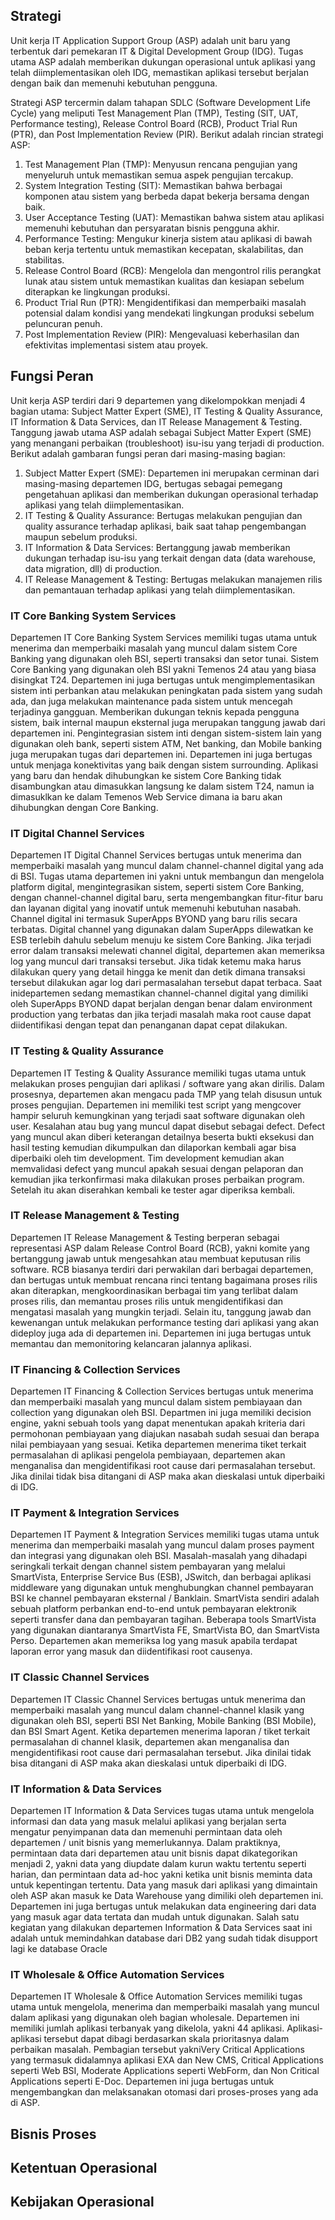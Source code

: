 ## Strategi

Unit kerja IT Application Support Group (ASP) adalah unit baru yang terbentuk dari pemekaran IT & Digital Development Group (IDG). Tugas utama ASP adalah memberikan dukungan operasional untuk aplikasi yang telah diimplementasikan oleh IDG, memastikan aplikasi tersebut berjalan dengan baik dan memenuhi kebutuhan pengguna.

Strategi ASP tercermin dalam tahapan SDLC (Software Development Life Cycle) yang meliputi Test Management Plan (TMP), Testing (SIT, UAT, Performance testing), Release Control Board (RCB), Product Trial Run (PTR), dan Post Implementation Review (PIR). Berikut adalah rincian strategi ASP:

1. Test Management Plan (TMP): Menyusun rencana pengujian yang menyeluruh untuk memastikan semua aspek pengujian tercakup.
2. System Integration Testing (SIT): Memastikan bahwa berbagai komponen atau sistem yang berbeda dapat bekerja bersama dengan baik.
3. User Acceptance Testing (UAT): Memastikan bahwa sistem atau aplikasi memenuhi kebutuhan dan persyaratan bisnis pengguna akhir.
4. Performance Testing: Mengukur kinerja sistem atau aplikasi di bawah beban kerja tertentu untuk memastikan kecepatan, skalabilitas, dan stabilitas.
5. Release Control Board (RCB): Mengelola dan mengontrol rilis perangkat lunak atau sistem untuk memastikan kualitas dan kesiapan sebelum diterapkan ke lingkungan produksi.
6. Product Trial Run (PTR): Mengidentifikasi dan memperbaiki masalah potensial dalam kondisi yang mendekati lingkungan produksi sebelum peluncuran penuh.
7. Post Implementation Review (PIR): Mengevaluasi keberhasilan dan efektivitas implementasi sistem atau proyek.

## Fungsi Peran

Unit kerja ASP terdiri dari 9 departemen yang dikelompokkan menjadi 4 bagian utama: Subject Matter Expert (SME), IT Testing & Quality Assurance, IT Information & Data Services, dan IT Release Management & Testing. Tanggung jawab utama ASP adalah sebagai Subject Matter Expert (SME) yang menangani perbaikan (troubleshoot) isu-isu yang terjadi di production. Berikut adalah gambaran fungsi peran dari masing-masing bagian:

1. Subject Matter Expert (SME): Departemen ini merupakan cerminan dari masing-masing departemen IDG, bertugas sebagai pemegang pengetahuan aplikasi dan memberikan dukungan operasional terhadap aplikasi yang telah diimplementasikan.
2. IT Testing & Quality Assurance: Bertugas melakukan pengujian dan quality assurance terhadap aplikasi, baik saat tahap pengembangan maupun sebelum produksi.
3. IT Information & Data Services: Bertanggung jawab memberikan dukungan terhadap isu-isu yang terkait dengan data (data warehouse, data migration, dll) di production.
4. IT Release Management & Testing: Bertugas melakukan manajemen rilis dan pemantauan terhadap aplikasi yang telah diimplementasikan.

### IT Core Banking System Services

Departemen IT Core Banking System Services memiliki tugas utama untuk menerima dan memperbaiki masalah yang muncul dalam sistem Core Banking yang digunakan oleh BSI, seperti transaksi dan setor tunai. Sistem Core Banking yang digunakan oleh BSI yakni Temenos 24 atau yang biasa disingkat T24. Departemen ini juga bertugas untuk mengimplementasikan sistem inti perbankan atau melakukan peningkatan pada sistem yang sudah ada, dan juga melakukan maintenance pada sistem untuk mencegah terjadinya gangguan. Memberikan dukungan teknis kepada pengguna sistem, baik internal maupun eksternal juga merupakan tanggung jawab dari departemen ini. Pengintegrasian sistem inti dengan sistem-sistem lain yang digunakan oleh bank, seperti sistem ATM, Net banking, dan Mobile banking juga merupakan tugas dari departemen ini. Departemen ini juga bertugas untuk menjaga konektivitas yang baik dengan sistem surrounding. Aplikasi yang baru dan hendak dihubungkan ke sistem Core Banking tidak disambungkan atau dimasukkan langsung ke dalam sistem T24, namun ia dimasuklkan ke dalam Temenos Web Service dimana ia baru akan dihubungkan dengan Core Banking.

### IT Digital Channel Services

Departemen IT Digital Channel Services bertugas untuk menerima dan memperbaiki masalah yang muncul dalam channel-channel digital yang ada di BSI. Tugas utama departemen ini yakni untuk membangun dan mengelola platform digital, mengintegrasikan sistem, seperti sistem Core Banking, dengan channel-channel digital baru, serta mengembangkan fitur-fitur baru dan layanan digital yang inovatif untuk memenuhi kebutuhan nasabah. Channel digital ini termasuk SuperApps BYOND yang baru rilis secara terbatas. Digital channel yang digunakan dalam SuperApps dilewatkan ke ESB terlebih dahulu sebelum menuju ke sistem Core Banking. Jika terjadi error dalam transaksi melewati channel digital, departemen akan memeriksa log yang muncul dari transaksi tersebut. Jika tidak ketemu maka harus dilakukan query yang detail hingga ke menit dan detik dimana transaksi tersebut dilakukan agar log dari permasalahan tersebut dapat terbaca. Saat inidepartemen sedang memastikan channel-channel digital yang dimiliki oleh SuperApps BYOND dapat berjalan dengan benar dalam environment production yang terbatas dan jika terjadi masalah maka root cause dapat diidentifikasi dengan tepat dan penanganan dapat cepat dilakukan.

### IT Testing & Quality Assurance

Departemen IT Testing & Quality Assurance memiliki tugas utama untuk melakukan proses pengujian dari aplikasi / software yang akan dirilis. Dalam prosesnya, departemen akan mengacu pada TMP yang telah disusun untuk proses pengujian. Departemen ini memiliki test script yang mengcover hampir seluruh kemungkinan yang terjadi saat software digunakan oleh user. Kesalahan atau bug yang muncul dapat disebut sebagai defect. Defect yang muncul akan diberi keterangan detailnya beserta bukti eksekusi dan hasil testing kemudian dikumpulkan dan dilaporkan kembali agar bisa diperbaiki oleh tim development. Tim development kemudian akan memvalidasi defect yang muncul apakah sesuai dengan pelaporan dan kemudian jika terkonfirmasi maka dilakukan proses perbaikan program. Setelah itu akan diserahkan kembali ke tester agar diperiksa kembali.

### IT Release Management & Testing

Departemen IT Release Management & Testing berperan sebagai representasi ASP dalam Release Control Board (RCB), yakni komite yang bertanggung jawab untuk mengesahkan atau membuat keputusan rilis software. RCB biasanya terdiri dari perwakilan dari berbagai departemen, dan bertugas untuk membuat rencana rinci tentang bagaimana proses rilis akan diterapkan, mengkoordinasikan berbagai tim yang terlibat dalam proses rilis, dan memantau proses rilis untuk mengidentifikasi dan mengatasi masalah yang mungkin terjadi. Selain itu, tanggung jawab dan kewenangan untuk melakukan performance testing dari aplikasi yang akan dideploy juga ada di departemen ini. Departemen ini juga bertugas untuk memantau dan memonitoring kelancaran jalannya aplikasi.

### IT Financing & Collection Services

Departemen IT Financing & Collection Services bertugas untuk menerima dan memperbaiki masalah yang muncul dalam sistem pembiayaan dan collection yang digunakan oleh BSI. Departmen ini juga memiliki decision engine, yakni sebuah tools yang dapat menentukan apakah kriteria dari permohonan pembiayaan yang diajukan nasabah sudah sesuai dan berapa nilai pembiayaan yang sesuai. Ketika departemen menerima tiket terkait permasalahan di aplikasi pengelola pembiayaan, departemen akan menganalisa dan mengidentifikasi root cause dari permasalahan tersebut. Jika dinilai tidak bisa ditangani di ASP maka akan dieskalasi untuk diperbaiki di IDG.

### IT Payment & Integration Services

Departemen IT Payment & Integration Services memiliki tugas utama untuk menerima dan memperbaiki masalah yang muncul dalam proses payment dan integrasi yang digunakan oleh BSI. Masalah-masalah yang dihadapi seringkali terkait dengan channel sistem pembayaran yang melalui SmartVista, Enterprise Service Bus (ESB), JSwitch, dan berbagai aplikasi middleware yang digunakan untuk menghubungkan channel pembayaran BSI ke channel pembayaran eksternal / Banklain. SmartVista sendiri adalah sebuah platform perbankan end-to-end untuk pembayaran elektronik seperti transfer dana dan pembayaran tagihan. Beberapa tools SmartVista yang digunakan diantaranya SmartVista FE, SmartVista BO, dan SmartVista Perso. Departemen akan memeriksa log yang masuk apabila terdapat laporan error yang masuk dan diidentifikasi root causenya.

### IT Classic Channel Services

Departemen IT Classic Channel Services bertugas untuk menerima dan memperbaiki masalah yang muncul dalam channel-channel klasik yang digunakan oleh BSI, seperti BSI Net Banking, Mobile Banking (BSI Mobile), dan BSI Smart Agent. Ketika departemen menerima laporan / tiket terkait permasalahan di channel klasik, departemen akan menganalisa dan mengidentifikasi root cause dari permasalahan tersebut. Jika dinilai tidak bisa ditangani di ASP maka akan dieskalasi untuk diperbaiki di IDG.

### IT Information & Data Services

Departemen IT Information & Data Services tugas utama untuk mengelola informasi dan data yang masuk melalui aplikasi yang berjalan serta mengatur penyimpanan data dan memenuhi permintaan data oleh departemen / unit bisnis yang memerlukannya. Dalam praktiknya, permintaan data dari departemen atau unit bisnis dapat dikategorikan menjadi 2, yakni data yang diupdate dalam kurun waktu tertentu seperti harian, dan permintaan data ad-hoc yakni ketika unit bisnis meminta data untuk kepentingan tertentu. Data yang masuk dari aplikasi yang dimaintain oleh ASP akan masuk ke Data Warehouse yang dimiliki oleh departemen ini. Departemen ini juga bertugas untuk melakukan data engineering dari data yang masuk agar data tertata dan mudah untuk digunakan. Salah satu kegiatan yang dilakukan departemen Information & Data Services saat ini adalah untuk memindahkan database dari DB2 yang sudah tidak disupport lagi ke database Oracle

### IT Wholesale & Office Automation Services

Departemen IT Wholesale & Office Automation Services memiliki tugas utama untuk mengelola, menerima dan memperbaiki masalah yang muncul dalam aplikasi yang digunakan oleh bagian wholesale. Departemen ini memiliki jumlah aplikasi terbanyak yang dikelola, yakni 44 aplikasi. Aplikasi-aplikasi tersebut dapat dibagi berdasarkan skala prioritasnya dalam perbaikan masalah. Pembagian tersebut yakniVery Critical Applications yang termasuk didalamnya aplikasi EXA dan New CMS, Critical Applications seperti Web BSI, Moderate Applications seperti WebForm, dan Non Critical Applications seperti E-Doc. Departemen ini juga bertugas untuk mengembangkan dan melaksanakan otomasi dari proses-proses yang ada di ASP.

## Bisnis Proses

## Ketentuan Operasional

## Kebijakan Operasional